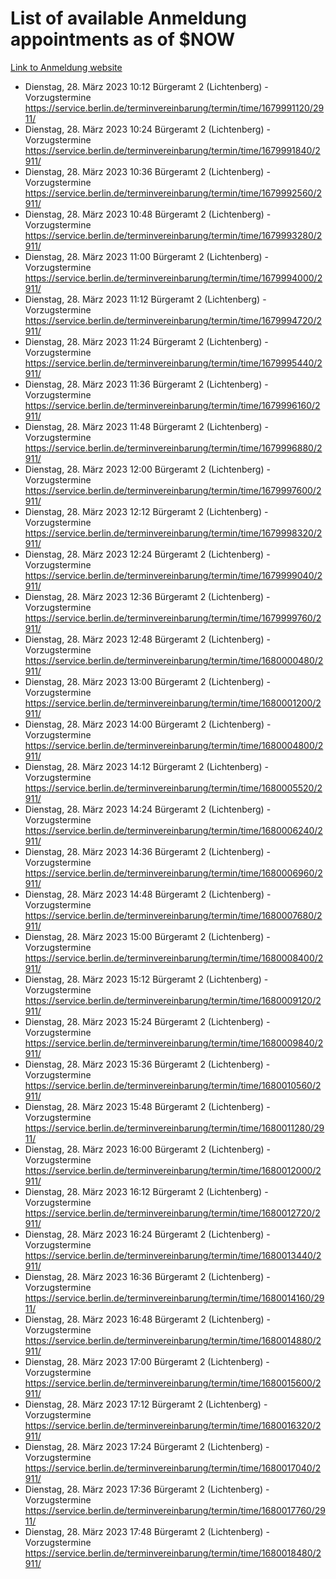 # List of available Anmeldung appointments as of $NOW
[Link to Anmeldung website](https://service.berlin.de/terminvereinbarung/termin/tag.php?termin=1&anliegen[]=120686&dienstleisterlist=122210,122217,327316,122219,327312,122227,327314,122231,327346,122243,327348,122254,122252,329742,122260,329745,122262,329748,122271,327278,122273,327274,122277,327276,330436,122280,327294,122282,327290,122284,327292,122291,327270,122285,327266,122286,327264,122296,327268,150230,329760,122297,327286,122294,327284,122312,329763,122314,329775,122304,327330,122311,327334,122309,327332,317869,122281,327352,122279,329772,122283,122276,327324,122274,327326,122267,329766,122246,327318,122251,327320,122257,327322,122208,327298,122226,327300&herkunft=http%3A%2F%2Fservice.berlin.de%2Fdienstleistung%2F120686%2F)
- Dienstag, 28. März 2023 10:12 Bürgeramt 2 (Lichtenberg) - Vorzugstermine https://service.berlin.de/terminvereinbarung/termin/time/1679991120/2911/
- Dienstag, 28. März 2023 10:24 Bürgeramt 2 (Lichtenberg) - Vorzugstermine https://service.berlin.de/terminvereinbarung/termin/time/1679991840/2911/
- Dienstag, 28. März 2023 10:36 Bürgeramt 2 (Lichtenberg) - Vorzugstermine https://service.berlin.de/terminvereinbarung/termin/time/1679992560/2911/
- Dienstag, 28. März 2023 10:48 Bürgeramt 2 (Lichtenberg) - Vorzugstermine https://service.berlin.de/terminvereinbarung/termin/time/1679993280/2911/
- Dienstag, 28. März 2023 11:00 Bürgeramt 2 (Lichtenberg) - Vorzugstermine https://service.berlin.de/terminvereinbarung/termin/time/1679994000/2911/
- Dienstag, 28. März 2023 11:12 Bürgeramt 2 (Lichtenberg) - Vorzugstermine https://service.berlin.de/terminvereinbarung/termin/time/1679994720/2911/
- Dienstag, 28. März 2023 11:24 Bürgeramt 2 (Lichtenberg) - Vorzugstermine https://service.berlin.de/terminvereinbarung/termin/time/1679995440/2911/
- Dienstag, 28. März 2023 11:36 Bürgeramt 2 (Lichtenberg) - Vorzugstermine https://service.berlin.de/terminvereinbarung/termin/time/1679996160/2911/
- Dienstag, 28. März 2023 11:48 Bürgeramt 2 (Lichtenberg) - Vorzugstermine https://service.berlin.de/terminvereinbarung/termin/time/1679996880/2911/
- Dienstag, 28. März 2023 12:00 Bürgeramt 2 (Lichtenberg) - Vorzugstermine https://service.berlin.de/terminvereinbarung/termin/time/1679997600/2911/
- Dienstag, 28. März 2023 12:12 Bürgeramt 2 (Lichtenberg) - Vorzugstermine https://service.berlin.de/terminvereinbarung/termin/time/1679998320/2911/
- Dienstag, 28. März 2023 12:24 Bürgeramt 2 (Lichtenberg) - Vorzugstermine https://service.berlin.de/terminvereinbarung/termin/time/1679999040/2911/
- Dienstag, 28. März 2023 12:36 Bürgeramt 2 (Lichtenberg) - Vorzugstermine https://service.berlin.de/terminvereinbarung/termin/time/1679999760/2911/
- Dienstag, 28. März 2023 12:48 Bürgeramt 2 (Lichtenberg) - Vorzugstermine https://service.berlin.de/terminvereinbarung/termin/time/1680000480/2911/
- Dienstag, 28. März 2023 13:00 Bürgeramt 2 (Lichtenberg) - Vorzugstermine https://service.berlin.de/terminvereinbarung/termin/time/1680001200/2911/
- Dienstag, 28. März 2023 14:00 Bürgeramt 2 (Lichtenberg) - Vorzugstermine https://service.berlin.de/terminvereinbarung/termin/time/1680004800/2911/
- Dienstag, 28. März 2023 14:12 Bürgeramt 2 (Lichtenberg) - Vorzugstermine https://service.berlin.de/terminvereinbarung/termin/time/1680005520/2911/
- Dienstag, 28. März 2023 14:24 Bürgeramt 2 (Lichtenberg) - Vorzugstermine https://service.berlin.de/terminvereinbarung/termin/time/1680006240/2911/
- Dienstag, 28. März 2023 14:36 Bürgeramt 2 (Lichtenberg) - Vorzugstermine https://service.berlin.de/terminvereinbarung/termin/time/1680006960/2911/
- Dienstag, 28. März 2023 14:48 Bürgeramt 2 (Lichtenberg) - Vorzugstermine https://service.berlin.de/terminvereinbarung/termin/time/1680007680/2911/
- Dienstag, 28. März 2023 15:00 Bürgeramt 2 (Lichtenberg) - Vorzugstermine https://service.berlin.de/terminvereinbarung/termin/time/1680008400/2911/
- Dienstag, 28. März 2023 15:12 Bürgeramt 2 (Lichtenberg) - Vorzugstermine https://service.berlin.de/terminvereinbarung/termin/time/1680009120/2911/
- Dienstag, 28. März 2023 15:24 Bürgeramt 2 (Lichtenberg) - Vorzugstermine https://service.berlin.de/terminvereinbarung/termin/time/1680009840/2911/
- Dienstag, 28. März 2023 15:36 Bürgeramt 2 (Lichtenberg) - Vorzugstermine https://service.berlin.de/terminvereinbarung/termin/time/1680010560/2911/
- Dienstag, 28. März 2023 15:48 Bürgeramt 2 (Lichtenberg) - Vorzugstermine https://service.berlin.de/terminvereinbarung/termin/time/1680011280/2911/
- Dienstag, 28. März 2023 16:00 Bürgeramt 2 (Lichtenberg) - Vorzugstermine https://service.berlin.de/terminvereinbarung/termin/time/1680012000/2911/
- Dienstag, 28. März 2023 16:12 Bürgeramt 2 (Lichtenberg) - Vorzugstermine https://service.berlin.de/terminvereinbarung/termin/time/1680012720/2911/
- Dienstag, 28. März 2023 16:24 Bürgeramt 2 (Lichtenberg) - Vorzugstermine https://service.berlin.de/terminvereinbarung/termin/time/1680013440/2911/
- Dienstag, 28. März 2023 16:36 Bürgeramt 2 (Lichtenberg) - Vorzugstermine https://service.berlin.de/terminvereinbarung/termin/time/1680014160/2911/
- Dienstag, 28. März 2023 16:48 Bürgeramt 2 (Lichtenberg) - Vorzugstermine https://service.berlin.de/terminvereinbarung/termin/time/1680014880/2911/
- Dienstag, 28. März 2023 17:00 Bürgeramt 2 (Lichtenberg) - Vorzugstermine https://service.berlin.de/terminvereinbarung/termin/time/1680015600/2911/
- Dienstag, 28. März 2023 17:12 Bürgeramt 2 (Lichtenberg) - Vorzugstermine https://service.berlin.de/terminvereinbarung/termin/time/1680016320/2911/
- Dienstag, 28. März 2023 17:24 Bürgeramt 2 (Lichtenberg) - Vorzugstermine https://service.berlin.de/terminvereinbarung/termin/time/1680017040/2911/
- Dienstag, 28. März 2023 17:36 Bürgeramt 2 (Lichtenberg) - Vorzugstermine https://service.berlin.de/terminvereinbarung/termin/time/1680017760/2911/
- Dienstag, 28. März 2023 17:48 Bürgeramt 2 (Lichtenberg) - Vorzugstermine https://service.berlin.de/terminvereinbarung/termin/time/1680018480/2911/
